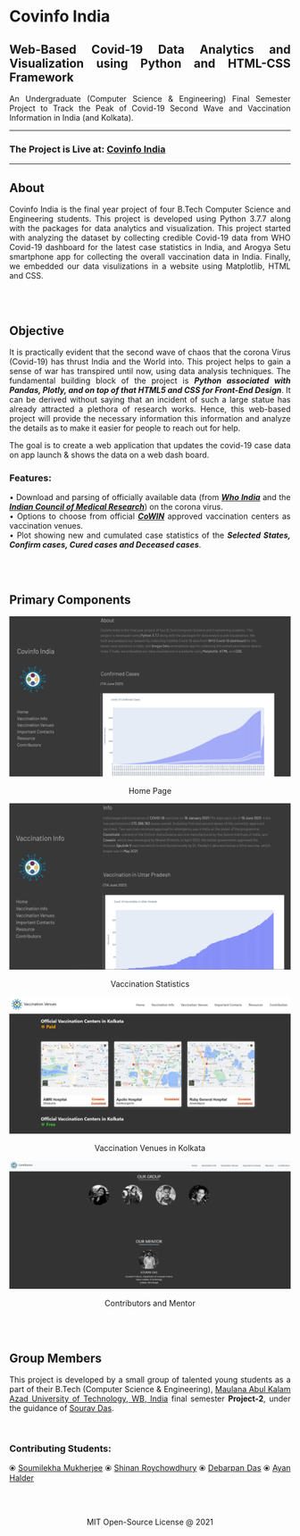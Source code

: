 # Covinfo India

<div align="justify">
 
## **Web-Based Covid-19 Data Analytics and Visualization using Python and HTML-CSS Framework** 
  
An Undergraduate (Computer Science &amp; Engineering) Final Semester Project to Track the Peak of Covid-19 Second Wave and Vaccination Information in India (and Kolkata).


<div align="justify">

---------------------------------------------------------------------------------------------
  
### **The Project is Live at: [Covinfo India](https://souravd-me.github.io/Covinfo-India/)**
  
---------------------------------------------------------------------------------------------

## About

<div align="justify">
Covinfo India is the final year project of four B.Tech Computer Science and Engineering students. 
This project is developed using Python 3.7.7 along with the packages for data analytics and visualization. 
This project started with analyzing the dataset by collecting credible Covid-19 data from WHO Covid-19 dashboard for the latest case statistics in India, 
and Arogya Setu smartphone app for collecting the overall vaccination data in India. Finally, we embedded our data visulizations in a website using Matplotlib, HTML and CSS.
  
<br><br>
  
## Objective
  
<div align="justify">

It is practically evident that the second wave of chaos that the corona Virus (Covid-19) has thrust India and the World into. This project helps to gain a sense of war has transpired until now, using data analysis techniques. The fundamental building block of the project is _**Python associated with Pandas, Plotly, and on top of that HTML5 and CSS for Front-End Design**_. It can be derived without saying that an incident of such a large statue has already attracted a plethora of research works. Hence, this web-based project will provide the necessary information this information and analyze the details as to make it easier for people to reach out for help.

The goal is to create a web application that updates the covid-19 case data on app launch & shows the data on a web dash board. <br>

### Features:	
•	Download and parsing of officially available data (from [_**Who India**_](https://covid19.who.int/region/searo/country/in) and the [_**Indian Council of Medical Research**_](https://www.icmr.gov.in/)) on the corona virus. <br>
•	Options to choose from official [_**CoWIN**_](https://www.cowin.gov.in/) approved vaccination centers as vaccination venues. <br>
•	Plot showing new and cumulated case statistics of the _**Selected States, Confirm cases, Cured cases and Deceased cases**_.
  
 <br><br>
  
 ## Primary Components
  
 ![Home](https://github.com/SouravD-Me/Covinfo-India/blob/master/Home.png)

  <p align="center"> Home Page </p>
  
 ![Vaccination_Information](https://github.com/SouravD-Me/Covinfo-India/blob/master/Vaccination_Info.png) 
  
  <p align="center"> Vaccination Statistics  </p>
  
  ![Vaccination_Venues](https://github.com/SouravD-Me/Covinfo-India/blob/master/Vaccination_Venues.png)
 
  <p align="center"> Vaccination Venues in Kolkata </p>
  
  ![Contributors](https://github.com/SouravD-Me/Covinfo-India/blob/master/Contributors.png)
  
  <p align="center"> Contributors and Mentor </p>
  
  <br><br>
  
  ## Group Members
  
  <div align="justify">

This project is developed by a small group of talented young students as a part of their B.Tech (Computer Science &amp; Engineering), [Maulana Abul Kalam Azad University of Technology, WB, India](https://makautwb.ac.in/) final semester **Project-2**, under the guidance of [Sourav Das](https://sites.google.com/view/souravd-me/home).
    
<br>
    
### Contributing Students: 
⦿ [Soumilekha Mukherjee](https://github.com/Soumile21)
⦿ [Shinan Roychowdhury](https://github.com/shinan-roychowdhury)
⦿ [Debarpan Das](https://www.facebook.com/debarpan.das.9)
⦿ [Ayan Halder](https://github.com/Ayanh9674)
    
<br><br>
    
<p align="center"> MIT Open-Source License @ 2021 </p>
